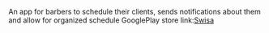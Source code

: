 An app for barbers to schedule their clients, sends notifications about them and allow for organized schedule
GooglePlay store link:[Swisa](https://play.google.com/store/apps/details?id=swisa.com)
